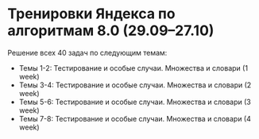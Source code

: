 # Тренировки Яндекса по алгоритмам 8.0 (29.09–27.10)
Решение всех 40 задач по следующим темам:
* Темы 1-2: Тестирование и особые случаи. Множества и словари (1 week)
* Темы 3-4: Тестирование и особые случаи. Множества и словари (2 week)
* Темы 5-6: Тестирование и особые случаи. Множества и словари (3 week)
* Темы 7-8: Тестирование и особые случаи. Множества и словари (4 week)
